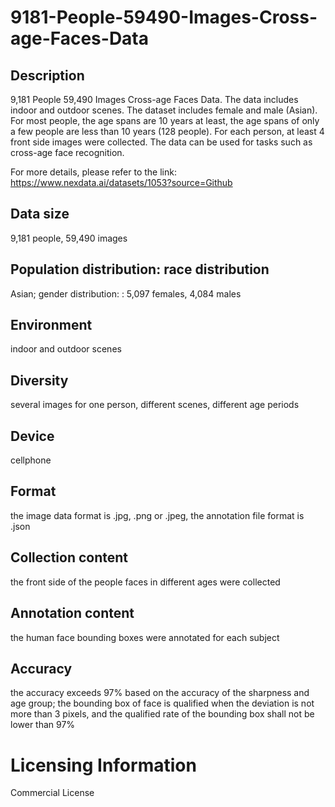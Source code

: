 # 9181-People-59490-Images-Cross-age-Faces-Data


## Description
9,181 People 59,490 Images Cross-age Faces Data. The data includes indoor and outdoor scenes. The dataset includes female and male (Asian). For most people, the age spans are 10 years at least, the age spans of only a few people are less than 10 years (128 people). For each person, at least 4 front side images were collected. The data can be used for tasks such as cross-age face recognition.

For more details, please refer to the link: https://www.nexdata.ai/datasets/1053?source=Github


## Data size
9,181 people, 59,490 images

## Population distribution: race distribution
Asian; gender distribution: : 5,097 females, 4,084 males

## Environment
indoor and outdoor scenes

## Diversity
several images for one person, different scenes, different age periods

## Device
cellphone

## Format
the image data format is .jpg, .png or .jpeg, the annotation file format is .json

## Collection content
the front side of the people faces in different ages were collected

## Annotation content
the human face bounding boxes were annotated for each subject

## Accuracy
the accuracy exceeds 97% based on the accuracy of the sharpness and age group; the bounding box of face is qualified when the deviation is not more than 3 pixels, and the qualified rate of the bounding box shall not be lower than 97%

# Licensing Information
Commercial License

